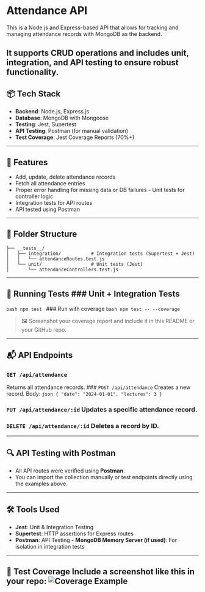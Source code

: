 # Attendance API
 This is a Node.js and Express-based API that allows for tracking and managing attendance records with MongoDB as the backend. 
 
 It supports CRUD operations and includes **unit**, **integration**, and **API testing** to ensure robust functionality. 
 --- 
 ## 📦 Tech Stack 
 - **Backend**: Node.js, Express.js 
 - **Database**: MongoDB with Mongoose 
 - **Testing**: Jest, Supertest 
 - **API Testing**: Postman (for manual validation) 
 - **Test Coverage**: Jest Coverage Reports (70%+) 
 --- 
 ## 🚀 Features 
 - Add, update, delete attendance records 
 - Fetch all attendance entries 
 - Proper error handling for missing data or DB failures - Unit tests for controller logic 
 - Integration tests for API routes 
 - API tested using Postman 
 ---
  ## 📂 Folder Structure 
  
  ``` 
├── __tests__/
│   ├── integration/           # Integration tests (Supertest + Jest)
│   │   └── attendanceRoutes.test.js
│   └── unit/                  # Unit tests (Jest)
│       └── attendanceControllers.test.js

```

  ---
   ## 🧪 Running Tests ### Unit + Integration Tests 

   ```bash npm test ``` ### Run with coverage 
   ```bash npm test -- --coverage ``` 
   > 🖼️ Screenshot your coverage report and include it in this README or your GitHub repo. 
   --- 

   ## 📬 API Endpoints 
   ### `GET /api/attendance` 
   Returns all attendance records. ### `POST /api/attendance` Creates a new record. Body: ```json { "date": "2024-01-01", "lectures": 3 } ``` 
   ### `PUT /api/attendance/:id` Updates a specific attendance record.

### `DELETE /api/attendance/:id` Deletes a record by ID. 

--- 

## 🔍 API Testing with Postman 
- All API routes were verified using **Postman**. 
- You can import the collection manually or test endpoints directly using the examples above. 
---
 ## 🛠️ Tools Used 
 - **Jest**: Unit & Integration Testing 
 - **Supertest**: HTTP assertions for Express routes 
 - **Postman**: API Testing - **MongoDB Memory Server (if used)**: For isolation in integration tests 
 ---
  ## 📸 Test Coverage Include a screenshot like this in your repo: ![Coverage Example](./test-img/test-coverage.png)